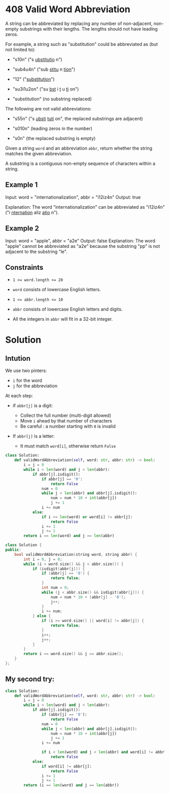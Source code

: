 # 408 Valid Word Abbreviation

A string can be abbreviated by replacing any number of non-adjacent, non-empty substrings with their lengths. The lengths should not have leading zeros.

For example, a string such as "substitution" could be abbreviated as (but not limited to):

- "s10n" ("s <ins>ubstitutio</ins> n")

- "sub4u4n" ("sub <ins>stitu</ins> n <ins>tion</ins>")

- "12" ("<ins>substitution</ins>")

- "su3i1u2on" ("su <ins>bst</ins> i <ins>t</ins> u <ins>ti</ins> on")

- "substitution" (no substring replaced)


The following are not valid abbreviations:

- "s55n" ("s <ins>ubsti</ins>  <ins>tuti</ins> on", the replaced substrings are adjacent)

- "s010n" (leading zeros in the number)

- "s0n" (the replaced substring is empty)


Given a string `word` and an abbreviation `abbr`, return whether the string matches the given abbreviation.

A substring is a contiguous non-empty sequence of characters within a string.


## Example 1

Input: word = "internationalization", abbr = "i12iz4n"
Output: true

Explanation: The word "internationalization" can be abbreviated as "i12iz4n" ("i <ins>nternation</ins> aliz <ins>atio</ins> n").


## Example 2

Input: word = "apple", abbr = "a2e"
Output: false
Explanation: The word "apple" cannot be abbreviated as "a2e" because the substring "pp" is not adjacent to the substring "le".


## Constraints
- `1 <= word.length <= 20`
- `word` consists of lowercase English letters.
- `1 <= abbr.length <= 10`
- `abbr` consists of lowercase English letters and digits.

- All the integers in `abbr` will fit in a 32-bit integer.

# Solution

## Intution

We use two pinters:
 * `i` for the word
 * `j` for the abbreviation


 At each step:

 * if `abbr[j]` is a digit:

    - Collect the full number (multi-digit allowed)
    - Move `i` ahead by that number of characters
    - Be careful : a number starting with `0` is invalid

* If `abbr[j]` is a letter:

    - It must match `word[i]`, otherwise return `False`


```python
class Solution:
    def validWordAbbreviation(self, word: str, abbr: str) -> bool:
        i = j = 0
        while i < len(word) and j < len(abbr):
            if abbr[j].isdigit():
                if abbr[j] == '0':
                    return False
                num = 0
                while j < len(abbr) and abbr[j].isdigit():
                    num = num * 10 + int(abbr[j])
                    j += 1
                i += num
            else:
                if i >= len(word) or word[i] != abbr[j]:
                    return False
                i += 1
                j += 1
        return i == len(word) and j == len(abbr)
```

```cpp
class Solution {
public:
    bool validWordAbbreviation(string word, string abbr) {
        int i = 0, j = 0;
        while (i < word.size() && j < abbr.size()) {
            if (isdigit(abbr[j])) {
                if (abbr[j] == '0') {
                    return false;
                }
                int num = 0;
                while (j < abbr.size() && isdigit(abbr[j])) {
                    num = num * 10 + (abbr[j] - '0');
                    j++;
                }
                i += num;
            } else {
                if (i >= word.size() || word[i] != abbr[j]) {
                    return false;
                }
                i++;
                j++;
            }
        }
        return i == word.size() && j == abbr.size();
    }
};
```

## My second try:
```python
class Solution:
    def validWordAbbreviation(self, word: str, abbr: str) -> bool:
        i = j = 0
        while i < len(word) and j < len(abbr):
            if abbr[j].isdigit():
                if (abbr[j] == '0'):
                    return False
                num = 0
                while j < len(abbr) and abbr[j].isdigit():
                    num = num * 10 + int(abbr[j])
                    j += 1
                i += num

                if i < len(word) and j < len(abbr) and word[i] != abbr[j]:
                    return False
            else:
                if word[i] != abbr[j]:
                    return False
                i += 1
                j += 1
        return (i == len(word) and j == len(abbr))
```

        

